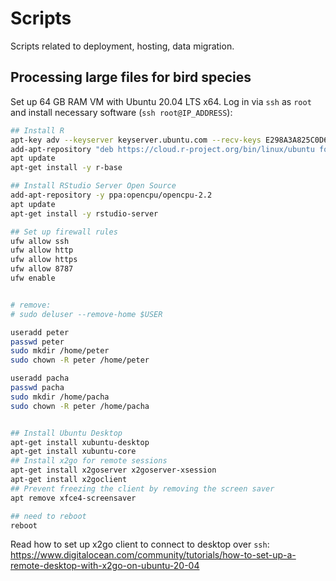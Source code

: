 # Scripts

Scripts related to deployment, hosting, data migration.

## Processing large files for bird species

Set up 64 GB RAM VM with Ubuntu 20.04 LTS x64. Log in via `ssh` as `root` and install necessary software (`ssh root@IP_ADDRESS`):

```bash
## Install R
apt-key adv --keyserver keyserver.ubuntu.com --recv-keys E298A3A825C0D65DFD57CBB651716619E084DAB9
add-apt-repository "deb https://cloud.r-project.org/bin/linux/ubuntu focal-cran40/"
apt update
apt-get install -y r-base

## Install RStudio Server Open Source
add-apt-repository -y ppa:opencpu/opencpu-2.2
apt update
apt-get install -y rstudio-server

## Set up firewall rules
ufw allow ssh
ufw allow http
ufw allow https
ufw allow 8787
ufw enable


# remove:
# sudo deluser --remove-home $USER

useradd peter
passwd peter
sudo mkdir /home/peter
sudo chown -R peter /home/peter

useradd pacha
passwd pacha
sudo mkdir /home/pacha
sudo chown -R peter /home/pacha


## Install Ubuntu Desktop
apt-get install xubuntu-desktop
apt-get install xubuntu-core
## Install x2go for remote sessions
apt-get install x2goserver x2goserver-xsession
apt-get install x2goclient
## Prevent freezing the client by removing the screen saver
apt remove xfce4-screensaver

## need to reboot
reboot
```

Read how to set up x2go client to connect to desktop over `ssh`: <https://www.digitalocean.com/community/tutorials/how-to-set-up-a-remote-desktop-with-x2go-on-ubuntu-20-04>